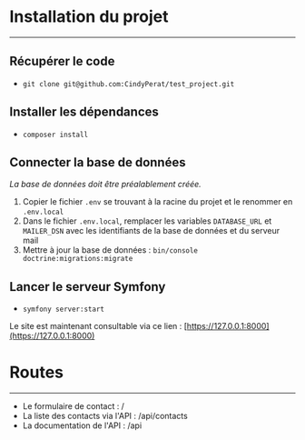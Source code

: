 # Installation du projet

---

## Récupérer le code
* ```git clone git@github.com:CindyPerat/test_project.git```

## Installer les dépendances
* ```composer install```

## Connecter la base de données
_La base de données doit être préalablement créée._
1. Copier le fichier ```.env``` se trouvant à la racine du projet et le renommer en ```.env.local```
2. Dans le fichier ```.env.local```, remplacer les variables ```DATABASE_URL``` et ```MAILER_DSN``` avec les identifiants de la base de données et du serveur mail
3. Mettre à jour la base de données : ```bin/console doctrine:migrations:migrate```

## Lancer le serveur Symfony
* ```symfony server:start```

Le site est maintenant consultable via ce lien : [https://127.0.0.1:8000](https://127.0.0.1:8000)

# Routes

---

* Le formulaire de contact : /
* La liste des contacts via l'API : /api/contacts
* La documentation de l'API : /api
